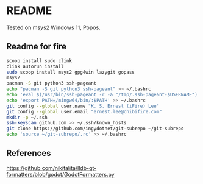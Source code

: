 # README

Tested on msys2 Windows 11, Popos.

## Readme for fire

```bash
scoop install sudo clink
clink autorun install
sudo scoop install msys2 gpg4win lazygit gopass
msys2
pacman -S git python3 ssh-pageant
echo "pacman -S git python3 ssh-pageant" >> ~/.bashrc
echo 'eval $(/usr/bin/ssh-pageant -r -a "/tmp/.ssh-pageant-$USERNAME")' >> ~/.bashrc
echo 'export PATH=/mingw64/bin/:$PATH' >> ~/.bashrc
git config --global user.name "K. S. Ernest (iFire) Lee"
git config --global user.email "ernest.lee@chibifire.com"
mkdir -p ~/.ssh
ssh-keyscan github.com >> ~/.ssh/known_hosts
git clone https://github.com/ingydotnet/git-subrepo ~/git-subrepo
echo 'source ~/git-subrepo/.rc' >> ~/.bashrc
```

## References

https://github.com/nikitalita/lldb-qt-formatters/blob/godot/GodotFormatters.py
